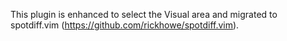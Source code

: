 This plugin is enhanced to select the Visual area and migrated to spotdiff.vim (https://github.com/rickhowe/spotdiff.vim).
